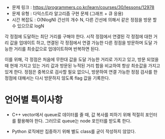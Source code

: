 * 문제 링크 : https://programmers.co.kr/learn/courses/30/lessons/12978
* 문제 유형 : 다익스트라 알고리즘 구현 문제 (그래프 + 큐 응용)
* 시간 복잡도 : O(NlogN) 간선의 개수 N, 다른 간선에 의해서 같은 정점을 방문 할 수 있으므로 logN

각 정점에 도달하는 최단 거리를 구해야 한다.
시작 정점에서 연결된 각 정점에 대한 거리 값을 업데이트 하고,
연결된 각 정점에서 연결 가능한 다른 정점을 방문하며
도달 가능한 거리를 최솟값으로 업데이트하며 반복하면 된다.

이를 위해, 각 정점은 처음에 무한대 값을 도달 가능한 거리로 가지고 있고,
방문 되었을 때 현재 가지고 있는 거리 값과 방문된 누적된 거리 합을 비교하여 항상 최솟값을 가지고 있게 한다.
정점은 중복으로 검사할 필요 없으니, 
방문하여 연결 가능한 정점 검사를 한 정점에 대해서는 다시 방문하지 않도록 flag 값을 기록한다.

# 언어별 특이사항

- C++
vector에서 queue로 데이터를 줄 때,
값 복사를 피하기 위해 적절히 포인터를 활용해야 한다.
그러므로 queue는 node 포인터를 받도록 한다.

- Python
로직에만 집중하기 위해 별도 class를 굳이 작성하지 않았다.
